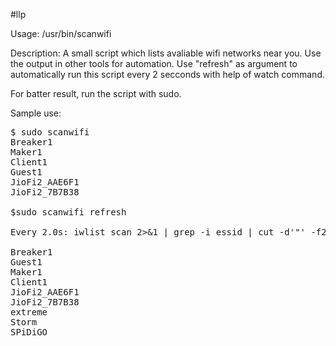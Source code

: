 #llp

Usage: /usr/bin/scanwifi

Description: A small script which lists avaliable wifi networks near you. Use the output in other tools for automation. Use "refresh" as argument to automatically run this script every 2 secconds with help of watch command.

For batter result, run the script with sudo.

Sample use:
<pre>
$ sudo scanwifi 
Breaker1
Maker1
Client1
Guest1
JioFi2_AAE6F1
JioFi2_7B7B38

$sudo scanwifi refresh

Every 2.0s: iwlist scan 2>&1 | grep -i essid | cut -d'"' -f2                                            Wed May  3 14:56:15 2017

Breaker1
Guest1
Maker1
Client1
JioFi2_AAE6F1
JioFi2_7B7B38
extreme
Storm
SPiDiGO




</pre>
